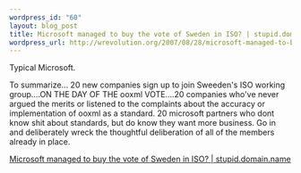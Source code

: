 ```yaml
--- 
wordpress_id: "60"
layout: blog_post
title: Microsoft managed to buy the vote of Sweden in ISO? | stupid.domain.name
wordpress_url: http://wrevolution.org/2007/08/28/microsoft-managed-to-buy-the-vote-of-sweden-in-iso-stupiddomainname/
---
```

Typical Microsoft.

To summarize... 20 new companies sign up to join Sweeden's ISO working group....ON THE DAY OF THE ooxml VOTE....20 companies who've never argued the merits or listened to the complaints about the accuracy or implementation of ooxml as a standard.  20 microsoft partners who dont know shit about standards, but do know they want more business.  Go in and deliberately wreck the thoughtful deliberation of all of the members already in place.

<a href="http://stupid.domain.name/node/382">Microsoft managed to buy the vote of Sweden in ISO? | stupid.domain.name</a>
